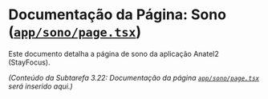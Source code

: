 # Documentação da Página: Sono ([`app/sono/page.tsx`](app/sono/page.tsx:1))

Este documento detalha a página de sono da aplicação Anatel2 (StayFocus).

*(Conteúdo da Subtarefa 3.22: Documentação da página [`app/sono/page.tsx`](app/sono/page.tsx:1) será inserido aqui.)*